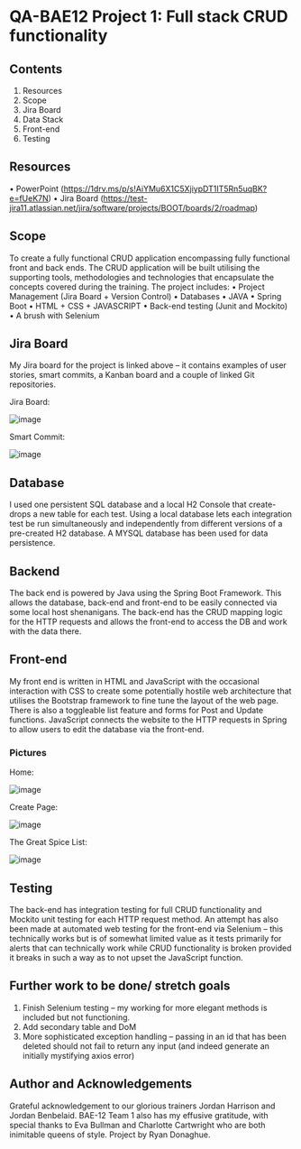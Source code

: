 # QA-BAE12 Project 1: Full stack CRUD functionality

## Contents
1.	Resources
2.	Scope
3.	Jira Board
4.	Data Stack
5.	Front-end
6.	Testing


## Resources
•	PowerPoint (https://1drv.ms/p/s!AiYMu6X1C5XjiypDT1IT5Rn5uqBK?e=fUeK7N) 
•	Jira Board (https://test-jira11.atlassian.net/jira/software/projects/BOOT/boards/2/roadmap) 

## Scope
To create a fully functional CRUD application encompassing fully functional front and back ends. The CRUD application will be built utilising the supporting tools, methodologies and technologies that encapsulate the concepts covered during the training.
The project includes:
•	Project Management (Jira Board + Version Control)
•	Databases
•	JAVA
•	Spring Boot
•	HTML + CSS + JAVASCRIPT
•	Back-end testing (Junit and Mockito)
•	A brush with Selenium 

## Jira Board
My Jira board for the project is linked above – it contains examples of user stories, smart commits, a Kanban board and a couple of linked Git repositories.


Jira Board:

![image](https://user-images.githubusercontent.com/86298693/127569227-6e20316c-4c7e-4392-8193-98f3450f4021.png)

Smart Commit:

![image](https://user-images.githubusercontent.com/86298693/127569274-6c7f8f18-36ae-4bc4-a7c2-053bb7061f4e.png)

## Database
I used one persistent SQL database and a local H2 Console that create-drops a new table for each test. Using a local database lets each integration test be run simultaneously and independently from different versions of a pre-created H2 database. A MYSQL database has been used for data persistence. 

## Backend
The back end is powered by Java using the Spring Boot Framework. This allows the database, back-end and front-end to be easily connected via some local host shenanigans. The back-end has the CRUD mapping logic for the HTTP requests and allows the front-end to access the DB and work with the data there.

## Front-end
My front end is written in HTML and JavaScript with the occasional interaction with CSS to create some potentially hostile web architecture that utilises the Bootstrap framework to fine tune the layout of the web page. There is also a toggleable list feature and forms for Post and Update functions. JavaScript connects the website to the HTTP requests in Spring to allow users to edit the database via the front-end.

### Pictures

Home:

![image](https://user-images.githubusercontent.com/86298693/127574054-01679ae5-e7f3-4121-a8fb-a88d63e40f82.png)

Create Page:

![image](https://user-images.githubusercontent.com/86298693/127574125-0a7c8470-928e-450d-a1e6-eca9ad2db3ed.png)

The Great Spice List:

![image](https://user-images.githubusercontent.com/86298693/127574237-acb8cbe6-8142-457f-a03c-8d790e977628.png)



## Testing
The back-end has integration testing for full CRUD functionality and Mockito unit testing for each HTTP request method.
An attempt has also been made at automated web testing for the front-end via Selenium – this technically works but is of somewhat limited value as it tests primarily for alerts that can technically work while CRUD functionality is broken provided it breaks in such a way as to not upset the JavaScript function.

## Further work to be done/ stretch goals
1.	Finish Selenium testing – my working for more elegant methods is included but not functioning.
2.	Add secondary table and DoM 
3.	More sophisticated exception handling – passing in an id that has been deleted should not fail to return any input (and indeed generate an initially mystifying axios error) 

## Author and Acknowledgements
Grateful acknowledgement to our glorious trainers Jordan Harrison and Jordan Benbelaid. 
BAE-12 Team 1 also has my effusive gratitude, with special thanks to Eva Bullman and Charlotte Cartwright who are both inimitable queens of style.
Project by Ryan Donaghue.
